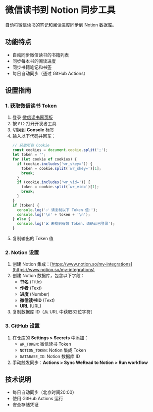 # 微信读书到 Notion 同步工具

自动将微信读书的笔记和阅读进度同步到 Notion 数据库。

## 功能特点
- 自动同步微信读书的书籍列表
- 同步每本书的阅读进度
- 同步书籍笔记和书签
- 每日自动同步（通过 GitHub Actions）

## 设置指南

### 1. 获取微信读书 Token
1. 登录 [微信读书网页版](https://weread.qq.com)
2. 按 `F12` 打开开发者工具
3. 切换到 **Console** 标签
4. 输入以下代码并回车：
   ```javascript
   // 获取所有 Cookie
   const cookies = document.cookie.split(';');
   let token = '';
   for (let cookie of cookies) {
     if (cookie.includes('wr_skey=')) {
       token = cookie.split('wr_skey=')[1];
       break;
     }
     if (cookie.includes('wr_vid=')) {
       token = cookie.split('wr_vid=')[1];
       break;
     }
   }
   if (token) {
     console.log('✅ 请复制以下 Token 值:');
     console.log('\n' + token + '\n');
   } else {
     console.log('❌ 未找到有效 Token，请确认已登录');
   }
   ```
5. 复制输出的 Token 值

### 2. Notion 设置
1. 创建 Notion 集成：[https://www.notion.so/my-integrations](https://www.notion.so/my-integrations)
2. 创建 Notion 数据库，包含以下字段：
   - **书名** (Title)
   - **作者** (Text)
   - **进度** (Number)
   - **微信读书ID** (Text)
   - **URL** (URL)
3. 复制数据库 ID（从 URL 中获取32位字符）

### 3. GitHub 设置
1. 在仓库的 **Settings > Secrets** 中添加：
   - `WR_TOKEN`: 微信读书 Token
   - `NOTION_TOKEN`: Notion 集成 Token
   - `DATABASE_ID`: Notion 数据库 ID
2. 手动触发同步：**Actions > Sync WeRead to Notion > Run workflow**

## 技术说明
- 每日自动同步（北京时间20:00）
- 使用 GitHub Actions 运行
- 安全存储凭证
